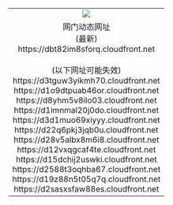 ﻿<table>
  <tr></tr>
  <tr><td colspan=2 align=center><img src="https://dbt82im8sforq.cloudfront.net/Up/oGate.jpg" /></td></tr>
  <tr><td colspan=2 align=center>网门动态网址<br/>(最新)
<br>https://dbt82im8sforq.cloudfront.net
<br/><br/>(以下网址可能失效)
<br>https://d3tguw3yikmh70.cloudfront.net
<br>https://d1o9dtpuab46or.cloudfront.net
<br>https://d8yhm5v8ilo03.cloudfront.net
<br>https://d1imnmal20j0do.cloudfront.net
<br>https://d3d1muo69xiyyy.cloudfront.net
<br>https://d22q6pkj3jqb0u.cloudfront.net
<br>https://d28v5albx8m6i8.cloudfront.net
<br>https://d12vxqgcaf4te.cloudfront.net
<br>https://d15dchij2uswki.cloudfront.net
<br>https://d2588t3oqhba67.cloudfront.net
<br>https://d19z88n5t05q7q.cloudfront.net
<br>https://d2sasxsfaw88es.cloudfront.net
    </td>
  </tr>
</table>
